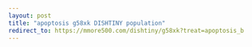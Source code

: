 ```yaml
---
layout: post
title: "apoptosis g58xk DISHTINY population"
redirect_to: https://mmore500.com/dishtiny/g58xk?treat=apoptosis_b
---
```

